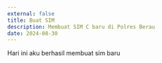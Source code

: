 ```yaml
---
external: false
title: Buat SIM 
description: Membuat SIM C baru di Polres Berau
date: 2024-08-30
---
```


Hari ini aku berhasil membuat sim baru
